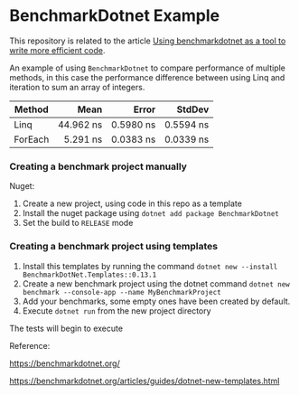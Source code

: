 # BenchmarkDotnet Example

This repository is related to the article [Using benchmarkdotnet as a tool to write more efficient code](https://www.makingnoexceptions.co.uk/using-benchmarkdotnet-as-a-tool-to-write-more-efficient-code-27ad05a1f715).

An example of using `BenchmarkDotnet` to compare performance of multiple methods, in this case the performance difference between using Linq and iteration to sum an array of integers.

|  Method |      Mean |     Error |    StdDev |
|-------- |----------:|----------:|----------:|
|    Linq | 44.962 ns | 0.5980 ns | 0.5594 ns |
| ForEach |  5.291 ns | 0.0383 ns | 0.0339 ns |

### Creating a benchmark project manually

Nuget:  
1. Create a new project, using code in this repo as a template
2. Install the nuget package using `dotnet add package BenchmarkDotnet`
3. Set the build to `RELEASE` mode

### Creating a benchmark project using templates

1. Install this templates by running the command `dotnet new --install BenchmarkDotNet.Templates::0.13.1`
2. Create a new benchmark project using the dotnet command `dotnet new benchmark --console-app --name MyBenchmarkProject`
3. Add your benchmarks, some empty ones have been created by default.
4. Execute `dotnet run` from the new project directory

The tests will begin to execute

Reference: 

https://benchmarkdotnet.org/ 

https://benchmarkdotnet.org/articles/guides/dotnet-new-templates.html 
